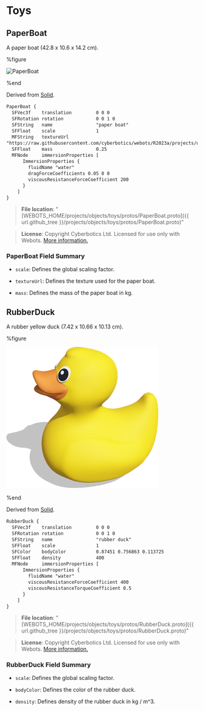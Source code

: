 # Toys

## PaperBoat

A paper boat (42.8 x 10.6 x 14.2 cm).

%figure

![PaperBoat](images/objects/toys/PaperBoat/model.thumbnail.png)

%end

Derived from [Solid](../reference/solid.md).

```
PaperBoat {
  SFVec3f    translation         0 0 0
  SFRotation rotation            0 0 1 0
  SFString   name                "paper boat"
  SFFloat    scale               1
  MFString   textureUrl          "https://raw.githubusercontent.com/cyberbotics/webots/R2023a/projects/objects/toys/protos/PaperBoat/textures/newspaper.jpg"
  SFFloat    mass                0.25
  MFNode     immersionProperties [
      ImmersionProperties {
        fluidName "water"
        dragForceCoefficients 0.05 0 0
        viscousResistanceForceCoefficient 200
      }
    ]
}
```

> **File location**: "[WEBOTS\_HOME/projects/objects/toys/protos/PaperBoat.proto]({{ url.github_tree }}/projects/objects/toys/protos/PaperBoat.proto)"

> **License**: Copyright Cyberbotics Ltd. Licensed for use only with Webots.
[More information.](https://cyberbotics.com/webots_assets_license)

### PaperBoat Field Summary

- `scale`: Defines the global scaling factor.

- `textureUrl`: Defines the texture used for the paper boat.

- `mass`: Defines the mass of the paper boat in kg.

## RubberDuck

A rubber yellow duck (7.42 x 10.66 x 10.13 cm).

%figure

![RubberDuck](images/objects/toys/RubberDuck/model.thumbnail.png)

%end

Derived from [Solid](../reference/solid.md).

```
RubberDuck {
  SFVec3f    translation         0 0 0
  SFRotation rotation            0 0 1 0
  SFString   name                "rubber duck"
  SFFloat    scale               1
  SFColor    bodyColor           0.87451 0.756863 0.113725
  SFFloat    density             400
  MFNode     immersionProperties [
      ImmersionProperties {
        fluidName "water"
        viscousResistanceForceCoefficient 400
        viscousResistanceTorqueCoefficient 0.5
      }
    ]
}
```

> **File location**: "[WEBOTS\_HOME/projects/objects/toys/protos/RubberDuck.proto]({{ url.github_tree }}/projects/objects/toys/protos/RubberDuck.proto)"

> **License**: Copyright Cyberbotics Ltd. Licensed for use only with Webots.
[More information.](https://cyberbotics.com/webots_assets_license)

### RubberDuck Field Summary

- `scale`: Defines the global scaling factor.

- `bodyColor`: Defines the color of the rubber duck.

- `density`: Defines density of the rubber duck in kg / m^3.

